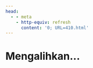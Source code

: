 ```yaml
---
head:
  - - meta
    - http-equiv: refresh
      content: '0; URL=410.html'
---
```


# Mengalihkan...
